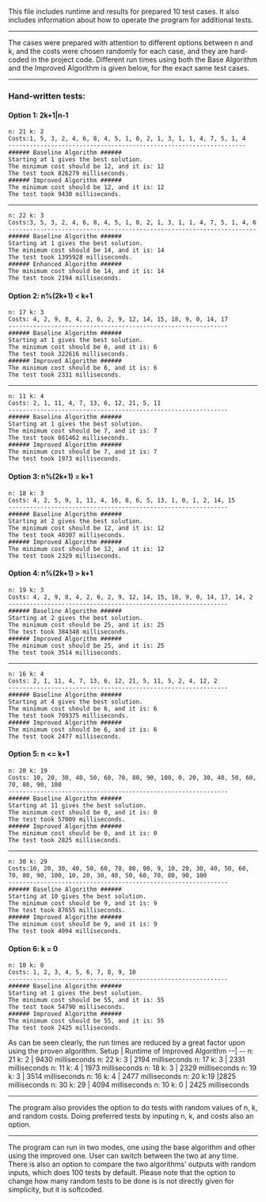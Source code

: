 This file includes runtime and results for prepared 10 test cases.
It also includes information about how to operate the program for
additional tests.

--- 

The cases were prepared with attention to different options between n
and k, and the costs were chosen randomly for each case, and they are 
hard-coded in the project code. Different run times using both the
Base Algorithm and the Improved Algorithm is given below, for the
exact same test cases.

---

### Hand-written tests: 

#### Option 1: 2k+1|n-1

    n: 21 k: 2 
    Costs:1, 5, 3, 2, 4, 6, 8, 4, 5, 1, 0, 2, 1, 3, 1, 1, 4, 7, 5, 1, 4 
    -------------------------------------------------------------------
    ###### Baseline Algorithm ######
    Starting at 1 gives the best solution.  
    The minimum cost should be 12, and it is: 12
    The test took 826279 milliseconds. 
    ###### Improved Algorithm ###### 
    The minimum cost should be 12, and it is: 12
    The test took 9430 milliseconds.
---
    n: 22 k: 3 
    Costs:3, 5, 3, 2, 4, 6, 8, 4, 5, 1, 0, 2, 1, 3, 1, 1, 4, 7, 5, 1, 4, 6 
    ----------------------------------------------------------------------
    ###### Baseline Algorithm ######
    Starting at 1 gives the best solution. 
    The minimum cost should be 14, and it is: 14 
    The test took 1395928 milliseconds. 
    ###### Enhanced Algorithm ###### 
    The minimum cost should be 14, and it is: 14
    The test took 2194 milliseconds.

#### Option 2: n%(2k+1) < k+1
    n: 17 k: 3 
    Costs: 4, 2, 9, 8, 4, 2, 6, 2, 9, 12, 14, 15, 18, 9, 0, 14, 17 
    --------------------------------------------------------------
    ###### Baseline Algorithm ######
    Starting at 1 gives the best solution. 
    The minimum cost should be 6, and it is: 6 
    The test took 322616 milliseconds. 
    ###### Improved Algorithm ###### 
    The minimum cost should be 6, and it is: 6
    The test took 2331 milliseconds.
---
    n: 11 k: 4 
    Costs: 2, 1, 11, 4, 7, 13, 6, 12, 21, 5, 11 
    --------------------------------------------------------------
    ###### Baseline Algorithm ######
    Starting at 1 gives the best solution. 
    The minimum cost should be 7, and it is: 7 
    The test took 661462 milliseconds. 
    ###### Improved Algorithm ###### 
    The minimum cost should be 7, and it is: 7
    The test took 1973 milliseconds.

#### Option 3: n%(2k+1) = k+1
    n: 18 k: 3 
    Costs: 4, 2, 5, 9, 1, 11, 4, 16, 8, 6, 5, 13, 1, 0, 1, 2, 14, 15
    --------------------------------------------------------------
    ###### Baseline Algorithm ######
    Starting at 2 gives the best solution.
    The minimum cost should be 12, and it is: 12 
    The test took 40307 milliseconds.
    ###### Improved Algorithm ###### 
    The minimum cost should be 12, and it is: 12
    The test took 2329 milliseconds.

#### Option 4: n%(2k+1) > k+1
    n: 19 k: 3 
    Costs: 4, 2, 9, 8, 4, 2, 6, 2, 9, 12, 14, 15, 18, 9, 0, 14, 17, 14, 2 
    --------------------------------------------------------------
    ###### Baseline Algorithm ######
    Starting at 2 gives the best solution.
    The minimum cost should be 25, and it is: 25 
    The test took 384348 milliseconds. 
    ###### Improved Algorithm ###### 
    The minimum cost should be 25, and it is: 25
    The test took 3514 milliseconds.
---
    n: 16 k: 4 
    Costs: 2, 1, 11, 4, 7, 13, 6, 12, 21, 5, 11, 5, 2, 4, 12, 2 
    --------------------------------------------------------------
    ###### Baseline Algorithm ######
    Starting at 4 gives the best solution.
    The minimum cost should be 6, and it is: 6 
    The test took 709375 milliseconds. 
    ###### Improved Algorithm ###### 
    The minimum cost should be 6, and it is: 6
    The test took 2477 milliseconds.
#### Option 5: n <= k+1
    n: 20 k: 19 
    Costs: 10, 20, 30, 40, 50, 60, 70, 80, 90, 100, 0, 20, 30, 40, 50, 60, 70, 80, 90, 100 
    --------------------------------------------------------------
    ###### Baseline Algorithm ######
    Starting at 11 gives the best solution. 
    The minimum cost should be 0, and it is: 0
    The test took 57009 milliseconds.
    ###### Improved Algorithm ###### 
    The minimum cost should be 0, and it is: 0
    The test took 2825 milliseconds.    
---
    n: 30 k: 29 
    Costs:10, 20, 30, 40, 50, 60, 70, 80, 90, 9, 10, 20, 30, 40, 50, 60, 70, 80, 90, 100, 10, 20, 30, 40, 50, 60, 70, 80, 90, 100 
    --------------------------------------------------------------
    ###### Baseline Algorithm ######
    Starting at 10 gives the best solution. 
    The minimum cost should be 9, and it is: 9 
    The test took 87655 milliseconds. 
    ###### Improved Algorithm ###### 
    The minimum cost should be 9, and it is: 9
    The test took 4094 milliseconds.
#### Option 6: k = 0
    n: 10 k: 0 
    Costs: 1, 2, 3, 4, 5, 6, 7, 8, 9, 10 
    --------------------------------------------------------------
    ###### Baseline Algorithm ######
    Starting at 1 gives the best solution. 
    The minimum cost should be 55, and it is: 55 
    The test took 54790 milliseconds. 
    ###### Improved Algorithm ###### 
    The minimum cost should be 55, and it is: 55
    The test took 2425 milliseconds.
    
As can be seen clearly, the run times are reduced by a
great factor upon using the proven algorithm.
Setup | Runtime of Improved Algorithm
--| -- 
 n: 21 k: 2 | 9430 milliseconds
 n: 22 k: 3 | 2194 milliseconds
 n: 17 k: 3 | 2331 milliseconds
 n: 11 k: 4 | 1973 milliseconds
 n: 18 k: 3 | 2329 milliseconds
 n: 19 k: 3 | 3514 milliseconds
 n: 16 k: 4 | 2477 milliseconds
 n: 20 k:19 |2825 milliseconds
 n: 30 k: 29 | 4094 milliseconds
 n: 10 k: 0 | 2425 milliseconds

---

The program also provides the option to do tests with
random values of n, k, and random costs. Doing
preferred tests by inputing n, k, and costs also
an option.

---

The program can run in two modes, one using the base
algorithm and other using the improved one. User can switch
between the two at any time. There is also an option to
compare the two algorithms' outputs with random inputs,
which does 100 tests by default. Please note that the 
option to change how many random tests to be done is 
is not directly given for simplicity, but it is softcoded.



    
    

